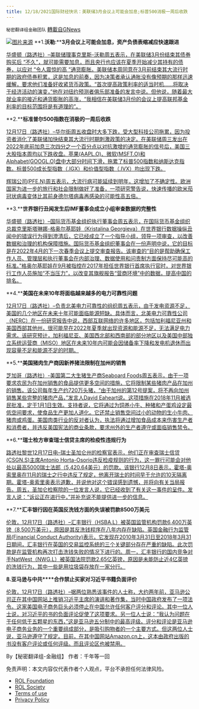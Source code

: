 ```yaml
---
title: 12/18/2021国际财经快讯：美联储3月会议上可能会加息;标普500消极一周后收跌
---
```

`秘密翻译组金融团队` [轉載自GNews](https://gnews.org/zh-hans/1768432/)

![](https://assets.gnews.org/wp-content/uploads/2021/12/图片1-92.png)[图片来源](https://dzm0ugdauank9.cloudfront.net)
**1.****沃勒****:****3月会议上可能会加息，资产负债表缩减应快速跟进**

[华盛顿（路透社）–美联储理事克里斯-沃勒周五表示，在美联储3月份结束其债券购买后 “不久”，就可能需要加息，而且央行也应该在夏季开始减少其持有的债券，以应对 “令人震惊的高 “通货膨胀。美联储本周同意在3月前结束其大流行时期的政府债券积累，这是加息的前奏，因为决策者承认通胀没有像预期的那样迅速缓解，要求他们准备好收紧货币政策。“首次提高政策利率的适当时机……将取决于经济活动的演变，”他在对纽约预测者俱乐部准备的发言中说。但他说，随着最大就业率的接近和通货膨胀的高涨，“我相信在美联储3月份的会议上提高联邦基金利率的目标范围将是有道理的”。](https://www.oann.com/feds-waller-rate-hikes-warranted-shortly-after-march-end-of-bondbuying/)

**2.****标准普尔500指数在消极的一周后收跌**

[12月17日（路透社）–华尔街周五收盘时大多下跌，受大型科技公司拖累，因为投资者消化了美联储加快结束其大流行时期刺激政策的决定。在美联储周三发出在2022年底前加息三次四分之一个百分点以对抗激增的通货膨胀的信号后，美国三大股指本周均以下跌收盘。苹果(AAPL.O)、微软(MSFT.O)和Alphabet(GOOGL.O)盘中大部分时间下滑，拖累了标普500指数和纳斯达克指数。标普500成长型指数（.IGX）和价值型指数（.IVX）均出现下跌。](https://www.reuters.com/markets/europe/sp-500-ends-down-after-mostly-negative-week-2021-12-17/)

[辉瑞公司(PFE.N)周五表示，大流行病可能延续到明年，这增加了不确定性。欧洲国家为进一步的旅行和社会限制做好了准备，一项研究警告说，快速传播的欧米茄冠状病毒变体比其前身德尔塔病毒再感染的可能性高五倍。](https://www.reuters.com/markets/europe/sp-500-ends-down-after-mostly-negative-week-2021-12-17/)

**3.****世界银行丑闻发生后IMF董事会成立小组审查数据的完整性**

[华盛顿（路透社）–国际货币基金组织执行董事会周五表示，在国际货币基金组织总裁克里斯塔琳娜-格奥尔基耶娃（Kristalina Georgieva）在世界银行数据操纵丑闻中的错误行为得到澄清后，它已经成立了一个指导小组，领导一项审查，以改善数据和治理的机构保障措施。国际货币基金组织董事会在一份声明中说，它的目标是在2022年4月的下一次春季会议上提交审查报告。该审查的“目的是帮助确保工作人员、管理层和执行董事会在内部治理、数据使用和问责制方面保持尽可能高的标准。”格奥尔基耶娃在9月被指控在2017年担任世界银行首席执行官时，对世界银行工作人员施加“不当压力”，以改变其旗舰报告“营商环境”中的数据，提高中国的排名。](https://www.oann.com/imf-board-forms-group-to-review-data-integrity-after-world-bank-scandal/)

**4.****美国在未来10年将面临越来越多的电力可靠性问题**

[12月17日（路透社）–负责北美电力可靠性的组织周五表示，由于发电资源不足，美国的几个地区在未来十年可能面临能源短缺。具体而言，北美电力可靠性公司（NERC）在一份研究报告中说，西部互联网络的许多地区，包括加利福尼亚州和美国西部其他州，很可能早在2022年夏季就出现资源和能源不足，无法满足电力需求。该研究预计，加利福尼亚、美国西北部和西南部的部分地区以及美国中部独立系统运营商（MISO）地区在未来10年内可能会因储备率下降和发电机退休而出现容量不足和能源不足的时期。](https://www.reuters.com/business/energy/us-face-increasing-power-reliability-issues-over-next-10-years-nerc-2021-12-17/)

**5.****美国猪肉生产商因新养猪法限制在加州的销售**

[芝加哥（路透社）-美国第二大生猪生产商Seaboard Foods周五表示，由于一项要求农民为在加州销售的食品提供更多空间的措施，它将限制某些猪肉产品在加州的销售。该公司每年生产约720万头猪，“由于加州的第12号提案，将不再向加州销售某些完整的猪肉产品，”发言人David Eaheart说。这项措施在2018年11月被选民批准，定于1月1日生效。支持者说，它将通过为饲养小牛、种猪和产蛋鸡设定最低空间要求，使食品生产更加人道化。它还禁止销售空间过小的动物的生小牛肉、猪肉或鸡蛋。美国肉类行业的反对者认为，执法将通过增加食品成本来伤害生产者和消费者，并违反美国宪法的商业条款，要求州外的生产者遵守或面临销售禁令。](https://www.oann.com/u-s-pork-producer-to-limit-sales-in-california-over-new-pig-law/)

**6.****瑞士检方审查瑞士信贷主席的检疫性违规行为**

[路透社黎世12月17日电–瑞士圣加仑州的检察官表示，他们正在审查瑞士信贷(CSGN.S)主席Antonio Horta-Osorio违反检疫规则的行为，这一罪行可能会对他处以最高5000瑞士法郎（5,420.64美元）的罚款。该银行12月8日表示，霍塔-奥索里奥在11月的瑞士之行中违反了规定，他离开瑞士的时间早于允许的10天隔离期。霍塔-奥索里奥表示道歉，并说他对这个错误感到遗憾，并将向有关当局报告。周五，圣加仑检察院的一位发言人说，它已经收到了有关这一事件的呈件。发言人说：“诉讼正在进行中，”并补充说不能提供进一步的信息。](https://www.reuters.com/world/europe/swiss-prosecutors-review-credit-suisse-chairmans-quarantine-breach-2021-12-17/)

**7.****汇丰银行因在英国反洗钱方面的失误被罚款8500万美元**

[伦敦，12月17日（路透社）–汇丰银行（HSBA.L）被英国监管机构罚款6,400万英镑（8,500万美元），原因是其反洗钱程序在八年内存在缺陷。英国金融行为监管局(Financial Conduct Authority)表示，它发现在2010年3月31日至2018年3月31日期间，汇丰银行在英国的交易监控系统的三个关键部分存在严重的缺陷。此次罚款是在监管机构再次打击洗钱失败的情况下进行的。周一，汇丰银行的国内竞争对手NatWest（NWG.L）被英国法院罚款2.65亿英镑，原因是未能防止近4亿英镑的洗钱行为，其中一些是用垃圾袋存放在一家分行。](https://www.reuters.com/business/hsbc-fined-85-mln-uk-anti-money-laundering-failings-2021-12-17/)

**8.****亚马逊与中****共****合作禁止买家对习近平书籍负面评价**

[伦敦，12月17日（路透社）–据两位熟悉该事件的人士称，大约两年前，亚马逊公司正在其中国网站上推销习近平主席的演讲和著作集，当时中国政府发布了一项法令。这家美国电子商务巨头必须停止在中国允许任何客户评分和评论。其中一位人士说，对习近平的书的负面评论促使了这项要求。另一位人士说：“我认为问题在于任何低于五颗星的东西，”这是亚马逊五分制中的最高评级。评分和评论是亚马逊电子商务业务的一个重要组成部分，是吸引购物者的一个主要方式。但这两位人士说，亚马逊遵守了规定。目前，在其中国网站Amazon.cn上，这本由政府出版的书没有客户评论或任何评级。而且评论区也被禁用。](https://www.reuters.com/world/china/amazon-partnered-with-china-propaganda-arm-win-beijings-favor-document-shows-2021-12-17/)

By【秘密翻译组-金融组】
作者：千年等一回

 

免责声明：本文内容仅代表作者个人观点，平台不承担任何法律风险。

- [ROL Foundation](https://rolfoundation.org/)
- [ROL Society](https://rolsociety.org/)
- [Terms of use](https://gnews.org/terms-of-use-3/)
- [Privacy Policy](https://gnews.org/privacy-policy/)
